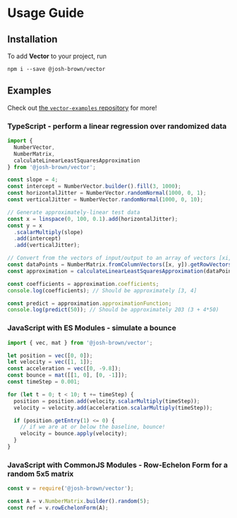 # Usage Guide

## Installation

To add **Vector** to your project, run

```
npm i --save @josh-brown/vector
```

## Examples

Check out [the `vector-examples` repository](https://github.com/jbrown1618/vector-examples) for more!

### TypeScript - perform a linear regression over randomized data

```typescript
import {
  NumberVector,
  NumberMatrix,
  calculateLinearLeastSquaresApproximation
} from '@josh-brown/vector';

const slope = 4;
const intercept = NumberVector.builder().fill(3, 1000);
const horizontalJitter = NumberVector.randomNormal(1000, 0, 1);
const verticalJitter = NumberVector.randomNormal(1000, 0, 10);

// Generate approximately-linear test data
const x = linspace(0, 100, 0.1).add(horizontalJitter);
const y = x
  .scalarMultiply(slope)
  .add(intercept)
  .add(verticalJitter);

// Convert from the vectors of input/output to an array of vectors [xi, yi]
const dataPoints = NumberMatrix.fromColumnVectors([x, y]).getRowVectors();
const approximation = calculateLinearLeastSquaresApproximation(dataPoints);

const coefficients = approximation.coefficients;
console.log(coefficients); // Should be approximately [3, 4]

const predict = approximation.approximationFunction;
console.log(predict(50)); // Should be approximately 203 (3 + 4*50)
```

### JavaScript with ES Modules - simulate a bounce

```javascript
import { vec, mat } from '@josh-brown/vector';

let position = vec([0, 0]);
let velocity = vec([1, 1]);
const acceleration = vec([0, -9.8]);
const bounce = mat([[1, 0], [0, -1]]);
const timeStep = 0.001;

for (let t = 0; t < 10; t += timeStep) {
  position = position.add(velocity.scalarMultiply(timeStep));
  velocity = velocity.add(acceleration.scalarMultiply(timeStep));

  if (position.getEntry(1) <= 0) {
    // if we are at or below the baseline, bounce!
    velocity = bounce.apply(velocity);
  }
}
```

### JavaScript with CommonJS Modules - Row-Echelon Form for a random 5x5 matrix

```javascript
const v = require('@josh-brown/vector');

const A = v.NumberMatrix.builder().random(5);
const ref = v.rowEchelonForm(A);
```
